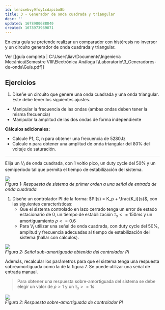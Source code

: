 ```yaml
---
id: lenzxebvy9foy1cdapzbo8b
title: 3 - Generador de onda cuadrada y triangular
desc: ''
updated: 1678980688840
created: 1678973939071
---
```


En esta guía se pretende realizar un comparador con histéresis no inversor y un circuito generador de onda cuadrada y triangular.

Ver [[guía completa | C:\Users\liav\Documents\Ingeniería Mecánica\Semestre VIII\Electrónica Análoga I\Laboratorio\3_Generadores-de-onda\Guía.pdf]]

## Ejercicios

1. Diseñe un circuito que genere una onda cuadrada y una onda triangular. Este debe tener los siguientes ajustes.
  - Manipular la frecuencia de las ondas (ambas ondas deben tener la misma frecuencia)
  - Manipular la amplitud de las dos ondas de forma independiente
   
**Cálculos adicionales:**
- Calcule P1, C, n para obtener una frecuencia de 5280Jz
- Calcule n para obtener una amplitud de onda triangular del 80% del voltaje de saturación.

---

   Elija un $V_i$ de onda cuadrada, con 1 voltio pico, un duty cycle del 50% y un semiperiodo tal que permita el tiempo de estabilización del sistema.

   ![](/assets/images/2023-03-09-17-08-35.png)  
   _Figura 1: Respuesta de sistema de primer orden a una señal de entrada de onda cuadrada_
   
1. Diseñe un controlador PI de la forma: $PI(s) = K_p + \frac{K_i}{s}$, con las siguientes características:
   - Que el sistema controlado en lazo cerrado tenga un error de estado estacionario de 0, un tiempo de estabilización $\tau_s <= 150ms$ y un amortiguamiento $\rho <= 0.6$
   - Para $V_i$ utilizar una señal de onda cuadrada, con duty cycle del 50%, amplitud y frecuencia adecuadas al tiempo de estabilización del sistema (hallar con cálculos).  

  ![](/assets/images/2023-03-09-12-07-52.png)   
  _Figura 2: Señal sub-amortiguada obtenida del controlador PI_
  
  Además, recalcular los parámetros para que el sistema tenga una respuesta sobreamortiguada como la de la figura 7. Se puede utilizar una señal de entrada manual.

  > Para obtener una respuesta sobre-amortiguada del sistema se debe elegir un valor de $\rho > 1$ y un $\tau_s >= 1s$

  ![](/assets/images/2023-03-09-12-05-09.png)   
  _Figura 2: Respuesta sobre-amortiguada de controlador PI_